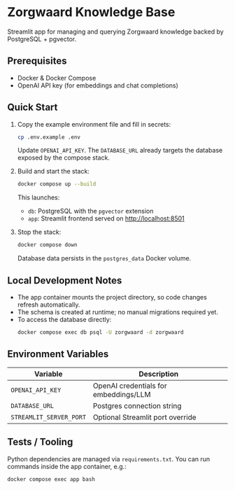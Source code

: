 # Zorgwaard Knowledge Base

Streamlit app for managing and querying Zorgwaard knowledge backed by PostgreSQL + pgvector.

## Prerequisites

- Docker & Docker Compose
- OpenAI API key (for embeddings and chat completions)

## Quick Start

1. Copy the example environment file and fill in secrets:
   ```bash
   cp .env.example .env
   ```
   Update `OPENAI_API_KEY`. The `DATABASE_URL` already targets the database exposed by the compose stack.

2. Build and start the stack:
   ```bash
   docker compose up --build
   ```

   This launches:
   - `db`: PostgreSQL with the `pgvector` extension
   - `app`: Streamlit frontend served on [http://localhost:8501](http://localhost:8501)

3. Stop the stack:
   ```bash
   docker compose down
   ```

   Database data persists in the `postgres_data` Docker volume.

## Local Development Notes

- The app container mounts the project directory, so code changes refresh automatically.
- The schema is created at runtime; no manual migrations required yet.
- To access the database directly:
  ```bash
  docker compose exec db psql -U zorgwaard -d zorgwaard
  ```

## Environment Variables

| Variable          | Description                             |
|-------------------|-----------------------------------------|
| `OPENAI_API_KEY`  | OpenAI credentials for embeddings/LLM    |
| `DATABASE_URL`    | Postgres connection string               |
| `STREAMLIT_SERVER_PORT` | Optional Streamlit port override |

## Tests / Tooling

Python dependencies are managed via `requirements.txt`. You can run commands inside the app container, e.g.:
```bash
docker compose exec app bash
```
